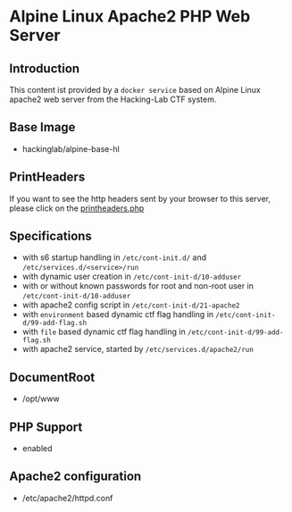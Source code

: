 # Alpine Linux Apache2 PHP Web Server
## Introduction
This content ist provided by a `docker service` based on Alpine Linux apache2 web server from the Hacking-Lab CTF system. 

## Base Image
* hackinglab/alpine-base-hl

## PrintHeaders

If you want to see the http headers sent by your browser to this server, please click on the <a href="printheader.php">printheaders.php</a> 



## Specifications
* with s6 startup handling in `/etc/cont-init.d/` and `/etc/services.d/<service>/run`
* with dynamic user creation  in `/etc/cont-init-d/10-adduser`
* with or without known passwords for root and non-root user in `/etc/cont-init-d/10-adduser`
* with apache2 config script in `/etc/cont-init-d/21-apache2`
* with `environment` based dynamic ctf flag handling in `/etc/cont-init-d/99-add-flag.sh`
* with `file` based dynamic ctf flag handling in `/etc/cont-init-d/99-add-flag.sh`
* with apache2 service, started by `/etc/services.d/apache2/run`

## DocumentRoot
* /opt/www

## PHP Support
* enabled

## Apache2 configuration
* /etc/apache2/httpd.conf




